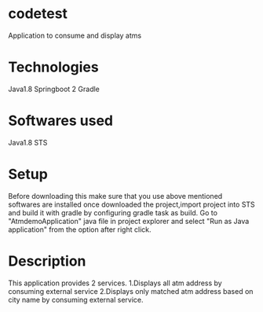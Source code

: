 # codetest
Application to consume and display atms

# Technologies
Java1.8
Springboot 2
Gradle

# Softwares used
Java1.8
STS

# Setup
Before downloading this make sure that you use above mentioned softwares are installed
once downloaded the project,import project into STS and build it with gradle by configuring gradle task as  build.
Go to "AtmdemoApplication" java file in project explorer and select "Run as Java application" from the option after right click.

# Description
This application provides 2 services.
1.Displays all atm address by consuming external service
2.Displays only matched atm address based on city name by consuming external service.



